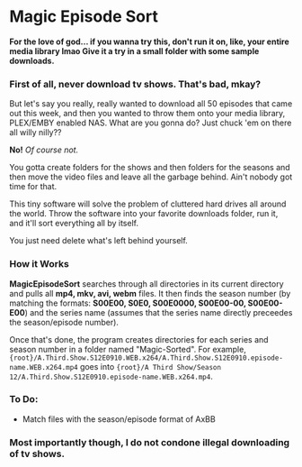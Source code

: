 # Magic Episode Sort

**For the love of god... if you wanna try this, don't run it on, like, your entire media library lmao Give it a try in a small folder with some sample downloads.**

### First of all, never download tv shows. That's bad, mkay?

But let's say you really, really wanted to download all 50 episodes that came out this week, and then you wanted to throw them onto your media library, PLEX/EMBY enabled NAS. What are you gonna do? Just chuck 'em on there all willy nilly??

**No!** *Of course not.*

You gotta create folders for the shows and then folders for the seasons and then move the video files and leave all the garbage behind. Ain't nobody got time for that.

This tiny software will solve the problem of cluttered hard drives all around the world. Throw the software into your favorite downloads folder, run it, and it'll sort everything all by itself.

You just need delete what's left behind yourself.

### How it Works

**MagicEpisodeSort** searches through all directories in its current directory and pulls all **mp4, mkv, avi, webm** files. 
It then finds the season number (by matching the formats: **S00E00, S0E0, S00E0000, S00E00-00, S00E00-E00**) and the series name (assumes that the series name directly preceedes the season/episode number).

Once that's done, the program creates directories for each series and season number in a folder named "Magic-Sorted". For example, 
`{root}/A.Third.Show.S12E0910.WEB.x264/A.Third.Show.S12E0910.episode-name.WEB.x264.mp4` goes into `{root}/A Third Show/Season 12/A.Third.Show.S12E0910.episode-name.WEB.x264.mp4`.

### To Do:

- Match files with the season/episode format of AxBB

### Most importantly though, I do not condone illegal downloading of tv shows.
